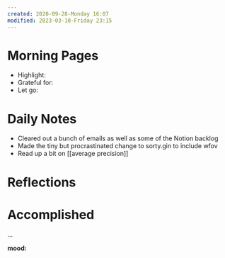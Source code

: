 ```yaml
---
created: 2020-09-28-Monday 16:07
modified: 2023-03-10-Friday 23:15
---
```


# Morning Pages
- Highlight:
- Grateful for:
- Let go:

# Daily Notes
- Cleared out a bunch of emails as well as some of the Notion backlog
- Made the tiny but procrastinated change to sorty.gin to include wfov
- Read up a bit on [[average precision]]

# Reflections

# Accomplished

...

**mood:**
